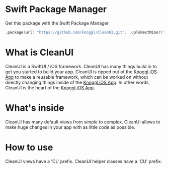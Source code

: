 # Swift Package Manager
Get this package with the Swift Package Manager
```swift
.package(url: "https://github.com/knoggl/CleanUI.git", .upToNextMinor(from: "1.0.0")),
```

# What is CleanUI
CleanUI is a SwiftUI / iOS framework. CleanUI has many things build in to get you started to build your app. CleanUI is ripped out of the [Knoggl iOS App](https://www.knoggl.com) to make a reusable framework, which can be worked on without directly changing things inside of the [Knoggl iOS App](https://www.knoggl.com). In other words, CleanUI is the heart of the [Knoggl iOS App](https://www.knoggl.com).

# What's inside
CleanUI has many default views from simple to complex. CleanUI allows to make huge changes in your app with as little code as possible.

# How to use
CleanUI views have a 'CL' prefix. CleanUI helper classes have a 'CU' prefix.
